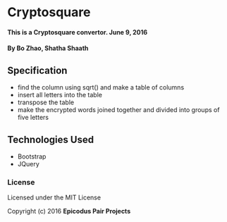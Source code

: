# Cryptosquare

#### This is a Cryptosquare convertor. June 9, 2016

#### By Bo Zhao, Shatha Shaath

## Specification

* find the column using sqrt() and make a table of columns
* insert all letters into the table
* transpose the table
* make the encrypted words joined together and divided into groups of five letters

## Technologies Used

* Bootstrap
* JQuery

### License

Licensed under the MIT License

Copyright (c) 2016 **Epicodus Pair Projects**
